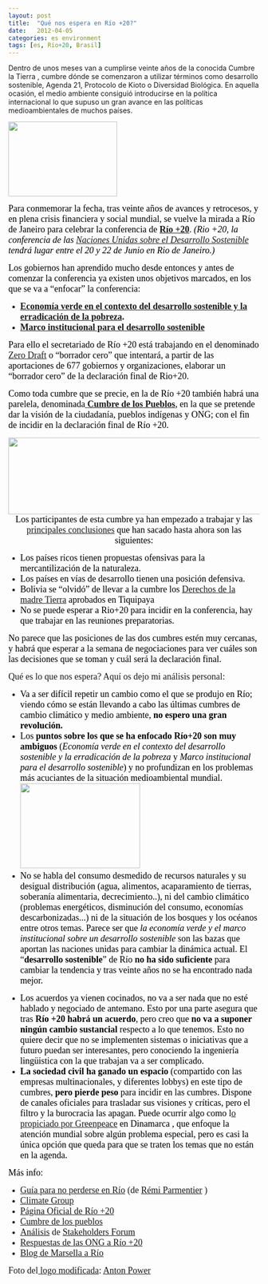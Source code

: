 ```yaml
---
layout: post
title:  "Qué nos espera en Río +20?"
date:   2012-04-05
categories: es environment
tags: [es, Rio+20, Brasil]
---
```

Dentro de unos meses van a cumplirse veinte años de la conocida Cumbre la Tierra , cumbre dónde se comenzaron a utilizar términos como desarrollo sostenible, Agenda 21, Protocolo de Kioto o Diversidad Biológica. En aquella ocasión, el medio ambiente consiguió introducirse en la política internacional lo que supuso un gran avance en las políticas medioambientales de muchos países.


<a href="http://www.uncsd2012.org/rio20/index.html"><img class="alignleft" src="http://hipermedula.org/wp-content/uploads/2012/03/rio+20_2012_conferencia_un_sustentabilidad.jpg" alt="" width="218" height="150" /></a>

<p><span style="color: #000000;"><span style="font-family: Ubuntu;"><span style="font-size: large;">Para conmemorar la fecha, tras veinte años de avances y retrocesos, y en plena crisis financiera y social mundial, se vuelve la mirada a Río de Janeiro para celebrar la conferencia de</span></span></span><strong><span style="color: #000000;"><span style="font-family: Ubuntu;"><span style="font-size: large;"> <a href="http://www.uncsd2012.org/rio20/index.html" target="_blank" rel="noopener">Río +20</a></span></span></span></strong><span style="color: #000000;"><span style="font-family: Ubuntu;"><span style="font-size: large;">. </span></span></span><em><span style="color: #000000;"><span style="font-family: Ubuntu;"><span style="font-size: large;">(Rio +20, la conferencia de las <a href="http://www.un.org/es/development/progareas/dsd.shtml," target="_blank" rel="noopener">Naciones Unidas sobre el Desarrollo Sostenible</a>  tendrá lugar entre el 20 y 22 de Junio en Rio de Janeiro.)</span></span></span></em></p>
<p><span style="font-size: large; font-family: Ubuntu;"><span style="color: #000000;">Los gobiernos han aprendido mucho desde entonces y antes de comenzar la conferencia ya existen unos objetivos marcados, en los que se va a “enfocar” la conferencia:</span></span></p>
<ul>
<li><strong><span style="color: #000000;"><span style="font-family: Ubuntu;"><span style="font-size: large;"><a title="Economía Verde" href="http://www.uncsd2012.org/rio20/index.php?menu=62" target="_blank" rel="noopener">Economía verde en el contexto del desarrollo sostenible y la erradicación de la pobreza</a>.</span></span></span></strong></li>
<li><strong><span style="color: #000000;"><span style="font-family: Ubuntu;"><span style="font-size: large;"><a title="Marco" href="http://www.uncsd2012.org/rio20/index.php?menu=63" target="_blank" rel="noopener">Marco institucional para el desarrollo sostenible</a> </span></span></span></strong></li>
</ul>
<p><span style="color: #000000;"><span style="font-family: Ubuntu;"><span style="font-size: large;">Para ello el secretariado de Río +20 está trabajando en el denominado <a title="Zero Draft" href="http://www.uncsd2012.org/rio20/futurewewant.html" target="_blank" rel="noopener">Zero Draft</a> o “borrador cero” que intentará, a partir de las aportaciones de 677 gobiernos y organizaciones, elaborar un “borrador cero” de la declaración final de Rio+20.</span></span></span></p>
<p><span style="color: #000000;"><span style="font-family: Ubuntu;"><span style="font-size: large;">Como toda cumbre que se precie, en la de Río +20 también habrá una parelela, denominada<a title="Cumbre de los Pueblos" href="http://cupuladospovos.org.br/es/" target="_blank" rel="noopener"> <strong>Cumbre de los Pueblos</strong></a>, en la que se pretende dar la visión de la ciudadanía, pueblos indígenas y ONG; con el fin de incidir en la declaración final de Río +20.</span></span></span></p>
<p style="text-align: center;"><span style="color: #000000;"><span style="font-family: Ubuntu;"><span style="font-size: large;"><a href="http://cupuladospovos.org.br/es/"><img class="aligncenter" src="http://www.mst.org.br/sites/default/files/cupula%20dos%20povos1.jpg?1326464893" alt="" width="576" height="154" /></a>Los participantes de esta cumbre ya han empezado a trabajar y las </span><a style="font-size: large; font-family: Ubuntu;" title="Conclusiones de los pueblos" href="http://rio20.net/documentos/que-pasa-en-la-negociacion-para-rio20" target="_blank" rel="noopener">principales conclusiones</a><span style="font-size: large; font-family: Ubuntu;">  que han sacado hasta ahora son las siguientes:</span></span></span></p>
<ul>
<li><span style="color: #000000;"><span style="font-family: Ubuntu;"><span style="font-size: large;">Los países ricos tienen propuestas ofensivas para la mercantilización de la naturaleza.</span></span></span></li>
<li><span style="color: #000000;"><span style="font-family: Ubuntu;"><span style="font-size: large;">Los países en vías de desarrollo tienen una posición defensiva.</span></span></span></li>
<li><span style="color: #000000;"><span style="font-family: Ubuntu;"><span style="font-size: large;">Bolivia se “olvidó” de llevar a la cumbre los <a title="Tiquipaya" href="http://derechosmadretierra.org/2010/04/26/conferencia-mundial-de-los-pueblos-sobre-el-cambio-climatico-y-los-derechos-de-la-madre-tierra-2/" target="_blank" rel="noopener">Derechos de la madre Tierra</a> aprobados en Tiquipaya </span></span></span></li>
<li><span style="color: #000000;"><span style="font-family: Ubuntu;"><span style="font-size: large;">No se puede esperar a Rio+20 para incidir en la conferencia, hay que trabajar en las reuniones preparatorias. </span></span></span></li>
</ul>
<p><span style="color: #000000;"><span style="font-family: Ubuntu;"><span style="font-size: large;">No parece que las posiciones de las dos cumbres estén muy cercanas, y habrá que esperar a la semana de negociaciones para ver cuáles son las decisiones que se toman y cuál será la declaración final.</span></span></span></p>
<p><span style="font-family: Ubuntu; font-size: large;">Qué es lo que nos espera? Aquí os dejo mi análisis personal:</span></p>
<ul>
<li><span style="color: #000000;"><span style="font-family: Ubuntu;"><span style="font-size: large;">Va a ser difícil repetir un cambio como el que se produjo en Río; viendo cómo se están llevando a cabo las últimas cumbres de cambio climático y medio ambiente, <strong>no espero una gran revolución.</strong></span></span></span></li>
<li><span style="color: #000000;"><span style="font-family: Ubuntu;"><span style="font-size: large;">Los <strong>puntos sobre los que se ha enfocado Río+20 son muy ambiguos</strong> (</span></span></span><em><span style="color: #000000;"><span style="font-family: Ubuntu;"><span style="font-size: large;">Economía verde en el contexto del desarrollo sostenible y la erradicación de la pobreza</span></span></span></em><span style="color: #000000;"><span style="font-family: Ubuntu;"><span style="font-size: large;"> y </span></span></span><em><span style="color: #000000;"><span style="font-family: Ubuntu;"><span style="font-size: large;">Marco institucional para el desarrollo sostenible</span></span></span></em><span style="color: #000000;"><span style="font-family: Ubuntu;"><span style="font-size: large;">) y no profundizan en los problemas más acuciantes de la situación medioambiental mundial. <img class="aligncenter" src="http://farm8.staticflickr.com/7070/6828310552_8fc2cf5939.jpg" alt="" width="240" height="170" /></span></span></span></li>
<li><span style="color: #000000;"><span style="font-family: Ubuntu;"><span style="font-size: large;">No se habla del consumo desmedido de recursos naturales y su desigual distribución (agua, alimentos, acaparamiento de tierras, soberanía alimentaria, decrecimiento..), ni del cambio climático (problemas energéticos, disminución del consumo, economías descarbonizadas...) ni de la situación de los bosques y los océanos entre otros temas. Parece ser que<em> la economía verde y el marco institucional sobre un desarrollo sostenible</em> son las bazas que aportan las naciones unidas para cambiar la dinámica actual. El “<strong>desarrollo sostenible</strong>” de Río <strong>no ha sido suficiente</strong> para cambiar la tendencia y tras veinte años no se ha encontrado nada mejor.</span></span></span></li>
</ul>
<ul>
<li><span style="color: #000000;"><span style="font-family: Ubuntu;"><span style="font-size: large;">Los acuerdos ya vienen cocinados, no va a ser nada que no esté hablado y negociado de antemano. Esto por una parte asegura que tras <strong>Río +20 habrá un acuerdo</strong>, pero creo que <strong>no va a suponer ningún cambio sustancial</strong> respecto a lo que tenemos. Esto no quiere decir que no se implementen sistemas o iniciativas que a futuro puedan ser interesantes, pero conociendo la ingeniería lingüistica con la que trabajan va a ser complicado.</span></span></span></li>
<li><span style="color: #000000;"><span style="font-family: Ubuntu;"><span style="font-size: large;"><strong>La sociedad civil ha ganado un espacio</strong> (compartido con las empresas multinacionales, y diferentes lobbys) en este tipo de cumbres, <strong>pero pierde peso</strong> para incidir en las cumbres. Dispone de canales oficiales para trasladar sus visiones y críticas, pero el filtro y la burocracia las apagan. Puede ocurrir algo como l<a title="Juantxo" href="http://www.youtube.com/watch?v=FVddj0ens7g&amp;feature=related" target="_blank" rel="noopener">o propiciado por Greenpeace</a> en Dinamarca , que enfoque la atención mundial sobre algún problema especial, pero es casi la única opción que queda para que se traten los temas que no están en la agenda.</span></span></span></li>
</ul>
<p><span style="color: #000000;"><span style="font-family: Ubuntu;"><span style="font-size: large;">Más info:</span></span></span></p>
<ul>
<li><a style="font-size: large; font-family: Ubuntu;" href="http://www.efeverde.com/contenidos/blogueros/la-blogosfera-de-efeverde/de-vuelta-a-rio/guia-para-no-perderse-en-rio-20-parte-vi-por-remi-parmentier" target="_blank" rel="noopener">Guía para no perderse en Río</a><span style="font-size: large; font-family: Ubuntu;"> (de </span><a style="font-size: large; font-family: Ubuntu;" href="http://www.vardagroup.org/about-us-remi-parmentier" target="_blank" rel="noopener">Rémi Parmentier</a><span style="font-size: large; font-family: Ubuntu;"> ) </span></li>
<li><a style="font-size: large; font-family: Ubuntu;" href="http://www.theclimategroup.org/">Climate Group</a></li>
<li><span style="font-size: large; font-family: Ubuntu;"><a title="Río +20" href="http://www.uncsd2012.org/rio20/index.html" target="_blank" rel="noopener">Página Oficial de Río +20</a></span></li>
<li><span style="font-size: large; font-family: Ubuntu;"><a title="Cumbre de los pueblos" href="http://rio20.net/" target="_blank" rel="noopener">Cumbre de los pueblos</a></span></li>
<li><span style="font-size: large; font-family: Ubuntu;"><a title="Análisis" href="http://www.earthsummit2012.org/stakeholder-forum-publications/rio-zero-draft-submission-analysis" target="_blank" rel="noopener">Análisis</a> de <a title="Stakeholders" href="http://www.earthsummit2012.org/" target="_blank" rel="noopener">Stakeholders Forum</a></span></li>
<li><a title="Respuestas ONG" href="http://www.uncsd2012.org/rio20/index.php?page=view&amp;nr=754&amp;type=230&amp;menu=39" target="_blank" rel="noopener"><span style="font-size: large; font-family: Ubuntu;">Respuestas de las ONG a Río +20</span></a></li>
<li><span style="font-size: large; font-family: Ubuntu;"><a title="Marsella a Río" href="http://h20marsellario.wordpress.com/" target="_blank" rel="noopener">Blog de Marsella a Río</a> </span></li>
</ul>
<div> </div>
<div> </div>
<div><span style="font-family: Ubuntu; font-size: large;">Foto del<a title="Foto" href="http://www.flickr.com/photos/antonpower/6828310552/sizes/m/in/photostream/" target="_blank" rel="noopener"> logo modificada</a>: <a title="Anton Power" href="http://www.flickr.com/photos/antonpower/" target="_blank" rel="noopener">Anton Power</a></span></div>

